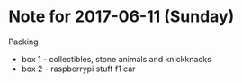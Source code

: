 # Note for 2017-06-11 (Sunday)

Packing

- box 1 - collectibles, stone animals and knickknacks
- box 2 - raspberrypi stuff f1 car
